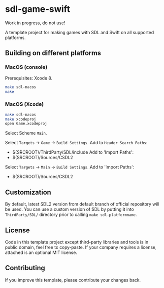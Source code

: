 # sdl-game-swift

Work in progress, do not use!

A template project for making games with SDL and Swift on all supported platforms.

## Building on different platforms

### MacOS (console)

Prerequisites: Xcode 8.

```bash
make sdl-macos
make
```

### MacOS (Xcode)

```bash
make sdl-macos
make xcodeproj
open Game.xcodeproj
```

Select Scheme `Main`.

Select `Targets` -> `Game` -> `Build Settings`.
Add to `Header Search Paths`:
 * $(SRCROOT)/ThirdParty/SDL/include
Add to 'Import Paths':
 * $(SRCROOT)/Sources/CSDL2

Select `Targets` -> `Main` -> `Build Settings`.
Add to 'Import Paths':
 * $(SRCROOT)/Sources/CSDL2

## Customization

By default, latest SDL2 version from default branch of official repository will be used. You can use a custom version of SDL by putting it into `ThirdParty/SDL/` directory prior to calling `make sdl-platformname`.

## License

Code in this template project except third-party libraries and tools is in public domain, feel free to copy-paste.
If your company requires a license, attached is an optional MIT license.

## Contributing

If you improve this template, please contribute your changes back.


